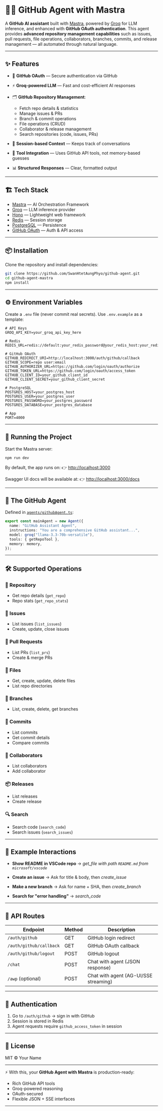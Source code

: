 

# 🧑‍💻 GitHub Agent with Mastra

A **GitHub AI assistant** built with [Mastra](https://mastra.ai/), powered by [Groq](https://groq.com/) for LLM inference, and enhanced with **GitHub OAuth authentication**.
This agent provides **advanced repository management capabilities** such as issues, pull requests, file operations, collaborators, branches, commits, and release management — all automated through natural language.

---

## ✨ Features

* 🔐 **GitHub OAuth** — Secure authentication via GitHub

* ⚡ **Groq-powered LLM** — Fast and cost-efficient AI responses

* 🗂 **GitHub Repository Management**:

    * Fetch repo details & statistics
    * Manage issues & PRs
    * Branch & commit operations
    * File operations (CRUD)
    * Collaborator & release management
    * Search repositories (code, issues, PRs)

* 🧠 **Session-based Context** — Keeps track of conversations

* 🧰 **Tool Integration** — Uses GitHub API tools, not memory-based guesses

* 📊 **Structured Responses** — Clear, formatted output

---

## 🏗 Tech Stack

* [Mastra](https://mastra.ai/) — AI Orchestration Framework
* [Groq](https://groq.com/) — LLM inference provider
* [Hono](https://hono.dev/) — Lightweight web framework
* [Redis](https://redis.io/) — Session storage
* [PostgreSQL](https://www.postgresql.org/) — Persistence
* [GitHub OAuth](https://docs.github.com/en/developers/apps/building-oauth-apps) — Auth & API access

---

## 📦 Installation

Clone the repository and install dependencies:

```bash
git clone https://github.com/SwanHtetAungPhyo/github-agent.git
cd github-agent-mastra
npm install
```

---

## ⚙️ Environment Variables

Create a `.env` file (never commit real secrets).
Use `.env.example` as a template:

```env
# API Keys
GROQ_API_KEY=your_groq_api_key_here

# Redis
REDIS_URL=redis://default:your_redis_password@your_redis_host:your_redis_port

# GitHub OAuth
GITHUB_REDIRECT_URI=http://localhost:3000/auth/github/callback
GITHUB_SCOPE=repo user:email
GITHUB_AUTHORIZER_URL=https://github.com/login/oauth/authorize
GITHUB_TOKEN_URL=https://github.com/login/oauth/access_token
GITHUB_CLIENT_ID=your_github_client_id
GITHUB_CLIENT_SECRET=your_github_client_secret

# PostgreSQL
POSTGRES_HOST=your_postgres_host
POSTGRES_USER=your_postgres_user
POSTGRES_PASSWORD=your_postgres_password
POSTGRES_DATABASE=your_postgres_database

# App
PORT=4000
```

---

## 🚀 Running the Project

Start the Mastra server:

```bash
npm run dev
```

By default, the app runs on:
👉 [http://localhost:3000](http://localhost:4000)
    
Swagger UI docs will be available at:
👉 [http://localhost:3000/docs](http://localhost:4000/docs)

---

## 🤖 The GitHub Agent

Defined in [`agents/githubAgent.ts`](./agents/githubAgent.ts):

```ts
export const mainAgent = new Agent({
  name: "GitHub Assistant Agent",
  instructions: "You are a comprehensive GitHub assistant...",
  model: groq("llama-3.3-70b-versatile"),
  tools: { getRepoTool },
  memory: memory,
});
```

---

## 🛠 Supported Operations

### 🔎 Repository

* Get repo details (`get_repo`)
* Repo stats (`get_repo_stats`)

### 📝 Issues

* List issues (`list_issues`)
* Create, update, close issues

### 🔀 Pull Requests

* List PRs (`list_prs`)
* Create & merge PRs

### 📂 Files

* Get, create, update, delete files
* List repo directories

### 🌿 Branches

* List, create, delete, get branches

### 📜 Commits

* List commits
* Get commit details
* Compare commits

### 👥 Collaborators

* List collaborators
* Add collaborator

### 📦 Releases

* List releases
* Create release

### 🔍 Search

* Search code (`search_code`)
* Search issues (`search_issues`)

---

## 💬 Example Interactions

* **Show README in VSCode repo**
  → *get\_file with path `README.md` from `microsoft/vscode`*

* **Create an issue**
  → Ask for title & body, then *create\_issue*

* **Make a new branch**
  → Ask for name + SHA, then *create\_branch*

* **Search for "error handling"**
  → *search\_code*

---

## 📡 API Routes

| Endpoint                | Method | Description                           |
| ----------------------- | ------ | ------------------------------------- |
| `/auth/github`          | GET    | GitHub login redirect                 |
| `/auth/github/callback` | GET    | GitHub OAuth callback                 |
| `/auth/github/logout`   | POST   | GitHub logout                         |
| `/chat`                 | POST   | Chat with agent (JSON response)       |
| `/awp` (optional)       | POST   | Chat with agent (AG-UI/SSE streaming) |

---

## 🔐 Authentication

1. Go to `/auth/github` → sign in with GitHub
2. Session is stored in Redis
3. Agent requests require `github_access_token` in session

---

## 📜 License

MIT © Your Name

---

⚡ With this, your **GitHub Agent with Mastra** is production-ready:

* Rich GitHub API tools
* Groq-powered reasoning
* OAuth-secured
* Flexible JSON + SSE interfaces

---

